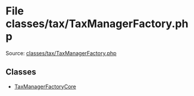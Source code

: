 File classes/tax/TaxManagerFactory.php
=========

Source: [classes/tax/TaxManagerFactory.php](https://github.com/PrestaShop/PrestaShop/blob/1.5.0.5/classes/tax/TaxManagerFactory.php)


Classes
-------

* [TaxManagerFactoryCore](class.TaxManagerFactoryCore.md)

